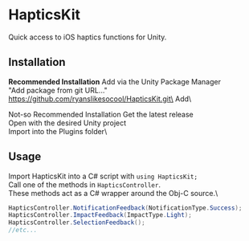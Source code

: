 # HapticsKit
Quick access to iOS haptics functions for Unity.

## Installation

**Recommended Installation**
Add via the Unity Package Manager\
"Add package from git URL..."\
https://github.com/ryanslikesocool/HapticsKit.git\
Add\

Not-so Recommended Installation
Get the latest release\
Open with the desired Unity project\
Import into the Plugins folder\

## Usage
Import HapticsKit into a C# script with `using HapticsKit;`\
Call one of the methods in `HapticsController`.\
These methods act as a C# wrapper around the Obj-C source.\

```cs
HapticsController.NotificationFeedback(NotificationType.Success);
HapticsController.ImpactFeedback(ImpactType.Light);
HapticsController.SelectionFeedback();
//etc...
```
